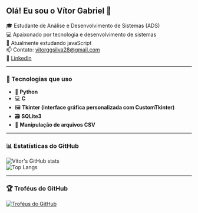 

## Olá! Eu sou o Vítor Gabriel 👋

🎓 Estudante de Análise e Desenvolvimento de Sistemas (ADS)  
💻 Apaixonado por tecnologia e desenvolvimento de sistemas  
🚀 Atualmente estudando javaScript  
📫 Contato: vitorggsilva28@gmail.com  
🔗 [LinkedIn](https://www.linkedin.com/in/vitor-gabriel-94143b328)

---

### 🚀 Tecnologias que uso

- 🐍 **Python**  
- 💻 **C**  
- 🖼️ **Tkinter (interface gráfica personalizada com CustomTkinter)**  
- 🗃️ **SQLite3**  
- 📄 **Manipulação de arquivos CSV**

---

### 📊 Estatísticas do GitHub

![Vítor's GitHub stats](https://github-readme-stats.vercel.app/api?username=vitorggsilva28&show_icons=true&theme=transparent)  
![Top Langs](https://github-readme-stats.vercel.app/api/top-langs/?username=vitorggsilva28&layout=compact&theme=transparent)

---

### 🏆 Troféus do GitHub

[![Troféus do GitHub](https://github-profile-trophy.vercel.app/?username=vitorggsilva28&theme=flat&no-frame=true&title=Commit,Stars,Followers,Repositories,PullRequest)](https://github.com/ryo-ma/github-profile-trophy)
